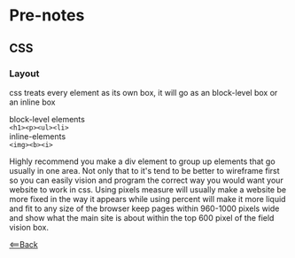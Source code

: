 # Pre-notes

## CSS  

### Layout  

css treats every element as its own box, it will go as an block-level box or an inline box  

block-level elements  
```<h1><p><ul><li>```  
inline-elements  
```<img><b><i>```  

Highly recommend you make a div element to group up elements that go usually in one area. Not only that to it's tend to be better to wireframe first so you can easily vision and program the correct way you would want your website to work in css. Using pixels measure will usually make a website be more fixed in the way it appears while using percent will make it more liquid and fit to any size of the browser keep pages within 960-1000 pixels wide and show what the main site is about within the top 600 pixel of the field vision box.



[<==Back](../README.md)